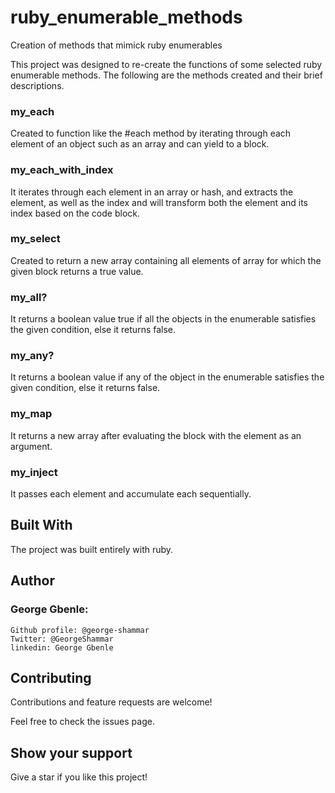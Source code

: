 # ruby_enumerable_methods
Creation of methods that mimick ruby enumerables

This project was designed to re-create the functions of some selected ruby enumerable methods.
The following are the methods created and their brief descriptions.

### my_each 
Created to function like the #each method by iterating through each element of an object such as an array and can yield to a block.

### my_each_with_index
It iterates through each element in an array or hash, and extracts the element, as well as the index and will transform both the element and its index based on the code block.

### my_select
Created to return a new array containing all elements of array for which the given block returns a true value.

### my_all?
It returns a boolean value true if all the objects in the enumerable satisfies the given condition, else it returns false.

### my_any?
It returns a boolean value if any of the object in the enumerable satisfies the given condition, else it returns false.

### my_map
It returns a new array after evaluating the block with the element as an argument.

### my_inject
It passes each element and accumulate each sequentially.

## Built With
The project was built entirely with ruby.

## Author

### George Gbenle:

    Github profile: @george-shammar
    Twitter: @GeorgeShammar
    linkedin: George Gbenle

## Contributing

Contributions and feature requests are welcome!

Feel free to check the issues page.

## Show your support

Give a star if you like this project!

